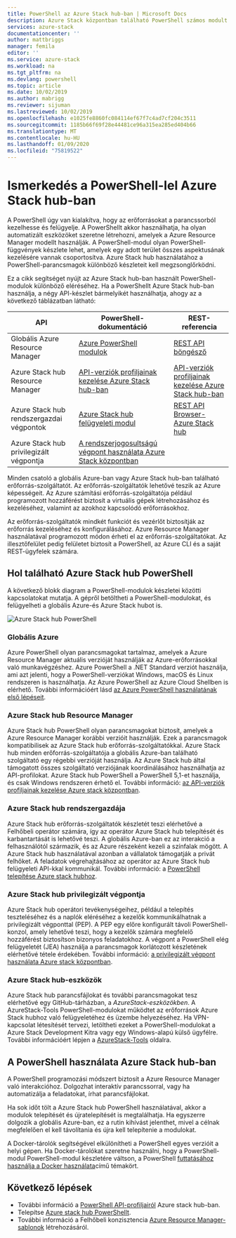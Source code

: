 ```yaml
---
title: PowerShell az Azure Stack hub-ban | Microsoft Docs
description: Azure Stack központban található PowerShell számos modult és kontextust tartalmaz.
services: azure-stack
documentationcenter: ''
author: mattbriggs
manager: femila
editor: ''
ms.service: azure-stack
ms.workload: na
ms.tgt_pltfrm: na
ms.devlang: powershell
ms.topic: article
ms.date: 10/02/2019
ms.author: mabrigg
ms.reviewer: sijuman
ms.lastreviewed: 10/02/2019
ms.openlocfilehash: e1025fe8860fc084114ef67f7c4ad7cf204c3511
ms.sourcegitcommit: 1185b66f69f28e44481ce96a315ea285ed404b66
ms.translationtype: MT
ms.contentlocale: hu-HU
ms.lasthandoff: 01/09/2020
ms.locfileid: "75819522"
---
```

# <a name="get-started-with-powershell-in-azure-stack-hub"></a>Ismerkedés a PowerShell-lel Azure Stack hub-ban

A PowerShell úgy van kialakítva, hogy az erőforrásokat a parancssorból kezelhesse és felügyelje. A PowerShellt akkor használhatja, ha olyan automatizált eszközöket szeretne létrehozni, amelyek a Azure Resource Manager modellt használják. A PowerShell-modul olyan PowerShell-függvények készlete lehet, amelyek egy adott terület összes aspektusának kezelésére vannak csoportosítva. Azure Stack hub használatához a PowerShell-parancsmagok különböző készleteit kell megzsonglőrködni.

Ez a cikk segítséget nyújt az Azure Stack hub-ban használt PowerShell-modulok különböző eléréséhez. Ha a PowerShellt Azure Stack hub-ban használja, a négy API-készlet bármelyikét használhatja, ahogy az a következő táblázatban látható:

| API | PowerShell-dokumentáció | REST-referencia |
| --- | --- | --- |
| Globális Azure Resource Manager | [Azure PowerShell modulok](https://github.com/Azure/azure-powershell/blob/master/documentation/azure-powershell-modules.md) | [REST API böngésző](https://docs.microsoft.com/rest/api/) |
| Azure Stack hub Resource Manager | [API-verziók profiljainak kezelése Azure Stack hub-ban](azure-stack-version-profiles.md) | [API-verziók profiljainak kezelése Azure Stack hub-ban](azure-stack-version-profiles.md) |
| Azure Stack hub rendszergazdai végpontok | [Azure Stack hub felügyeleti modul](https://docs.microsoft.com/powershell/azure/azure-stack/overview) | [REST API Browser-Azure Stack hub](https://docs.microsoft.com/rest/api/?term=Azure%20Azure%20Stack%20Admin) |
| Azure Stack hub privilegizált végpontja | [A rendszerjogosultságú végpont használata Azure Stack központban](../operator/azure-stack-privileged-endpoint.md) | |

Minden csatoló a globális Azure-ban vagy Azure Stack hub-ban található erőforrás-szolgáltatót. Az erőforrás-szolgáltatók lehetővé teszik az Azure képességeit. Az Azure számítási erőforrás-szolgáltatója például programozott hozzáférést biztosít a virtuális gépek létrehozásához és kezeléséhez, valamint az azokhoz kapcsolódó erőforrásokhoz.

Az erőforrás-szolgáltatók mindkét funkciót és vezérlőt biztosítják az erőforrás kezeléséhez és konfigurálásához. Azure Resource Manager használatával programozott módon érheti el az erőforrás-szolgáltatókat. Az illesztőfelület pedig felületet biztosít a PowerShell, az Azure CLI és a saját REST-ügyfelek számára.

## <a name="where-to-find-azure-stack-hub-powershell"></a>Hol található Azure Stack hub PowerShell

A következő blokk diagram a PowerShell-modulok készletei közötti kapcsolatokat mutatja. A gépről betöltheti a PowerShell-modulokat, és felügyelheti a globális Azure-és Azure Stack hubot is.

![Azure Stack hub PowerShell](media/azure-stack-powershell-overview/Azure-Stack-PowerShell.png)

### <a name="global-azure"></a>Globális Azure

Azure PowerShell olyan parancsmagokat tartalmaz, amelyek a Azure Resource Manager aktuális verzióját használják az Azure-erőforrásokkal való munkavégzéshez. Azure PowerShell a .NET Standard verziót használja, ami azt jelenti, hogy a PowerShell-verziókat Windows, macOS és Linux rendszeren is használhatja. Az Azure PowerShell az Azure Cloud Shellben is elérhető. További információért lásd [az Azure PowerShell használatának első lépéseit](https://docs.microsoft.com/powershell/azure/get-started-azureps).

### <a name="azure-stack-hub-resource-manager"></a>Azure Stack hub Resource Manager

Azure Stack hub PowerShell olyan parancsmagokat biztosít, amelyek a Azure Resource Manager korábbi verzióit használják. Ezek a parancsmagok kompatibilisek az Azure Stack hub erőforrás-szolgáltatókkal. Azure Stack hub minden erőforrás-szolgáltatója a globális Azure-ban található szolgáltató egy régebbi verzióját használja. Az Azure Stack hub által támogatott összes szolgáltató verziójának koordinálásához használhatja az API-profilokat. Azure Stack hub PowerShell a PowerShell 5,1-et használja, és csak Windows rendszeren érhető el. További információ: [az API-verziók profiljainak kezelése Azure stack központban](azure-stack-version-profiles.md).

### <a name="azure-stack-hub-administrator"></a>Azure Stack hub rendszergazdája

Azure Stack hub erőforrás-szolgáltatók készletét teszi elérhetővé a Felhőbeli operátor számára, így az operátor Azure Stack hub telepítését és karbantartását is lehetővé teszi. A globális Azure-ban ez az interakció a felhasználótól származik, és az Azure részeként kezeli a színfalak mögött. A Azure Stack hub használatával azonban a vállalatok támogatják a privát felhőket. A feladatok végrehajtásához az operátor az Azure Stack hub felügyeleti API-kkal kommunikál. További információ: a [PowerShell telepítése Azure stack hubhoz](../operator/azure-stack-powershell-install.md).

### <a name="azure-stack-hub-privileged-endpoint"></a>Azure Stack hub privilegizált végpontja

Azure Stack hub operátori tevékenységeihez, például a telepítés teszteléséhez és a naplók eléréséhez a kezelők kommunikálhatnak a privilegizált végponttal (PEP). A PEP egy előre konfigurált távoli PowerShell-konzol, amely lehetővé teszi, hogy a kezelők számára megfelelő hozzáférést biztosítson bizonyos feladatokhoz. A végpont a PowerShell elég felügyeletét (JEA) használja a parancsmagok korlátozott készletének elérhetővé tétele érdekében. További információ: [a privilegizált végpont használata Azure stack központban](../operator/azure-stack-privileged-endpoint.md).

### <a name="azure-stack-hub-tools"></a>Azure Stack hub-eszközök

Azure Stack hub parancsfájlokat és további parancsmagokat tesz elérhetővé egy GitHub-tárházban, a *AzureStack-eszközökben*. A AzureStack-Tools PowerShell-modulokat működtet az erőforrások Azure Stack hubhoz való felügyeletéhez és üzembe helyezéséhez. Ha VPN-kapcsolat létesítését tervezi, letöltheti ezeket a PowerShell-modulokat a Azure Stack Development Kitra vagy egy Windows-alapú külső ügyfélre. További információért lépjen a [AzureStack-Tools](https://github.com/Azure/AzureStack-Tools) oldalra.

## <a name="work-with-powershell-in-azure-stack-hub"></a>A PowerShell használata Azure Stack hub-ban

A PowerShell programozási módszert biztosít a Azure Resource Manager való interakcióhoz. Dolgozhat interaktív parancssorral, vagy ha automatizálja a feladatokat, írhat parancsfájlokat.

Ha sok időt tölt a Azure Stack hub PowerShell használatával, akkor a modulok telepítését és újratelepítését is megtalálhatja. Ha egyszerre dolgozik a globális Azure-ban, ez a rutin kihívást jelenthet, mivel a célnak megfelelően el kell távolítania és újra kell telepítenie a modulokat. 

A Docker-tárolók segítségével elkülönítheti a PowerShell egyes verzióit a helyi gépen. Ha Docker-tárolókat szeretne használni, hogy a PowerShell-modul PowerShell-modul készletére váltson, a PowerShell [futtatásához használja a Docker használata](azure-stack-powershell-user-docker.md)című témakört.


## <a name="next-steps"></a>Következő lépések

- További információ a [PowerShell API-profiljairól](azure-stack-version-profiles.md) Azure stack hub-ban.
- Telepítse [Azure stack hub PowerShellt](../operator/azure-stack-powershell-install.md).
- További információ a Felhőbeli konzisztencia [Azure Resource Manager-sablonok](azure-stack-develop-templates.md) létrehozásáról.
